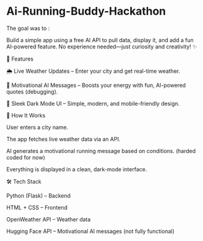 # Ai-Running-Buddy-Hackathon

The goal was to :

Build a simple app using a free AI API to pull data, display it, and add a fun AI-powered feature.
No experience needed—just curiosity and creativity! ✨


🌟 Features

🌦️ Live Weather Updates – Enter your city and get real-time weather.

💬 Motivational AI Messages – Boosts your energy with fun, AI-powered quotes (debugging).

🎨 Sleek Dark Mode UI – Simple, modern, and mobile-friendly design.


🚀 How It Works

User enters a city name.

The app fetches live weather data via an API.

AI generates a motivational running message based on conditions. (harded coded for now)

Everything is displayed in a clean, dark-mode interface.


🛠️ Tech Stack

Python (Flask) – Backend

HTML + CSS – Frontend

OpenWeather API – Weather data

Hugging Face API – Motivational AI messages (not fully functional)
